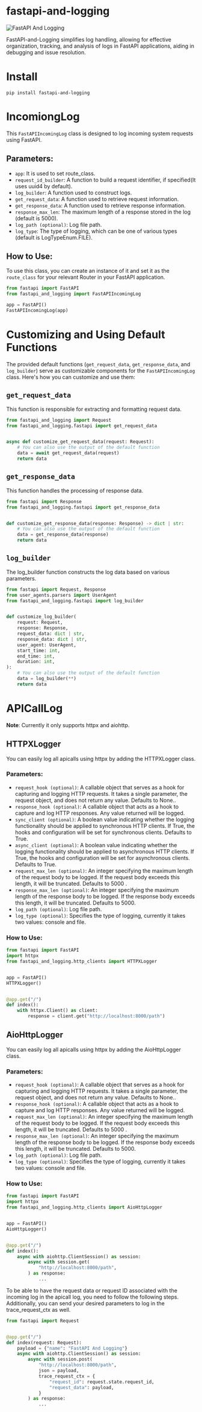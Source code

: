 # fastapi-and-logging
![FastAPI And Logging](https://raw.githubusercontent.com/heysaeid/fastapi-and-logging/main/docs/img/Color%20logo%20with%20background.svg)


FastAPI-and-Logging simplifies log handling, allowing for effective organization, tracking, and analysis of logs in FastAPI applications, aiding in debugging and issue resolution.


# Install
```
pip install fastapi-and-logging
```


# IncomiongLog

This `FastAPIIncomingLog` class is designed to log incoming system requests using FastAPI.

## Parameters:

- `app`: It is used to set route_class.
- `request_id_builder`: A function to build a request identifier, if specified(It uses uuid4 by default).
- `log_builder`: A function used to construct logs.
- `get_request_data`: A function used to retrieve request information.
- `get_response_data`: A function used to retrieve response information.
- `response_max_len`: The maximum length of a response stored in the log (default is 5000).
- `log_path (optional)`: Log file path.
- `log_type`: The type of logging, which can be one of various types (default is LogTypeEnum.FILE).

## How to Use:

To use this class, you can create an instance of it and set it as the `route_class` for your relevant Router in your FastAPI application.

```python
from fastapi import FastAPI
from fastapi_and_logging import FastAPIIncomingLog

app = FastAPI()
FastAPIIncomingLog(app)
```
# Customizing and Using Default Functions

The provided default functions (`get_request_data`, `get_response_data`, and `log_builder`) serve as customizable components for the `FastAPIIncomingLog` class. Here's how you can customize and use them:

## `get_request_data`

This function is responsible for extracting and formatting request data.

```python
from fastapi_and_logging import Request
from fastapi_and_logging.fastapi import get_request_data


async def customize_get_request_data(request: Request):
    # You can also use the output of the default function
    data = await get_request_data(request)
    return data
```

## `get_response_data`

This function handles the processing of response data.


```python
from fastapi import Response
from fastapi_and_logging.fastapi import get_response_data


def customize_get_response_data(response: Response) -> dict | str:
    # You can also use the output of the default function
    data = get_response_data(response)
    return data
```

## `log_builder`

The log_builder function constructs the log data based on various parameters.


```python
from fastapi import Request, Response
from user_agents.parsers import UserAgent
from fastapi_and_logging.fastapi import log_builder


def customize_log_builder(
    request: Request,
    response: Response,
    request_data: dict | str,
    response_data: dict | str,
    user_agent: UserAgent,
    start_time: int,
    end_time: int,
    duration: int,
):
    # You can also use the output of the default function
    data = log_builder(**)
    return data
```

# APICallLog

**Note**: Currently it only supports httpx and aiohttp.

## HTTPXLogger
You can easily log all apicalls using httpx by adding the HTTPXLogger class.

### Parameters:

- `request_hook (optional)`: A callable object that serves as a hook for capturing and logging HTTP requests. It takes a single parameter, the request object, and does not return any value. Defaults to None..
- `response_hook (optional)`: A callable object that acts as a hook to capture and log HTTP responses. Any value returned will be logged.
- `sync_client (optional)`: A boolean value indicating whether the logging functionality should be applied to synchronous HTTP clients. If True, the hooks and configuration will be set for synchronous clients. Defaults to True.
- `async_client (optional)`: A boolean value indicating whether the logging functionality should be applied to asynchronous HTTP clients. If True, the hooks and configuration will be set for asynchronous clients. Defaults to True.
- `request_max_len (optional)`: An integer specifying the maximum length of the request body to be logged. If the request body exceeds this length, it will be truncated. Defaults to 5000 .
- `response_max_len (optional)`: An integer specifying the maximum length of the response body to be logged. If the response body exceeds this length, it will be truncated. Defaults to 5000.
- `log_path (optional)`: Log file path.
- `log_type (optional)`: Specifies the type of logging, currently it takes two values: console and file.

### How to Use:

```python
from fastapi import FastAPI
import httpx
from fastapi_and_logging.http_clients import HTTPXLogger


app = FastAPI()
HTTPXLogger()


@app.get("/")
def index():
    with httpx.Client() as client:
        response = client.get("http://localhost:8000/path")
```


## AioHttpLogger
You can easily log all apicalls using httpx by adding the AioHttpLogger class.

### Parameters:

- `request_hook (optional)`: A callable object that serves as a hook for capturing and logging HTTP requests. It takes a single parameter, the request object, and does not return any value. Defaults to None..
- `response_hook (optional)`: A callable object that acts as a hook to capture and log HTTP responses. Any value returned will be logged.
- `request_max_len (optional)`: An integer specifying the maximum length of the request body to be logged. If the request body exceeds this length, it will be truncated. Defaults to 5000 .
- `response_max_len (optional)`: An integer specifying the maximum length of the response body to be logged. If the response body exceeds this length, it will be truncated. Defaults to 5000.
- `log_path (optional)`: Log file path.
- `log_type (optional)`: Specifies the type of logging, currently it takes two values: console and file.

### How to Use:

```python
from fastapi import FastAPI
import httpx
from fastapi_and_logging.http_clients import AioHttpLogger


app = FastAPI()
AioHttpLogger()


@app.get("/")
def index():
    async with aiohttp.ClientSession() as session:
        async with session.get(
            "http://localhost:8000/path", 
        ) as response:
            ...
```

To be able to have the request data or request ID associated with the incoming log in the apicall log, you need to follow the following steps. Additionally, you can send your desired parameters to log in the trace_request_ctx as well.
```python
from fastapi import Request


@app.get("/")
def index(request: Request):
    payload = {"name": "FastAPI And Logging"}
    async with aiohttp.ClientSession() as session:
        async with session.post(
            "http://localhost:8000/path",
            json = payload,
            trace_request_ctx = {
                "request_id": request.state.request_id, 
                "request_data": payload,
            } 
        ) as response:
            ...
```